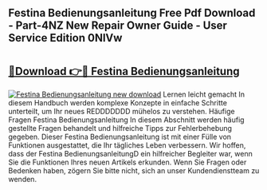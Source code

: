 ## Festina Bedienungsanleitung Free Pdf Download - Part-4NZ New Repair Owner Guide - User Service Edition 0NlVw

# <h2><a href="http://df66cz.blite.top/?on=Festina+Bedienungsanleitung">🔗Download 👉🔴 Festina Bedienungsanleitung</a></h2>

[![Festina Bedienungsanleitung new download](https://i.imgur.com/lujVjoI.png)](http://df66cz.blite.top/?on=Festina+Bedienungsanleitung)
Lernen leicht gemacht In diesem Handbuch werden komplexe Konzepte in einfache Schritte unterteilt, um Ihr neues REDDDDDDD mühelos zu verstehen. Häufige Fragen Festina Bedienungsanleitung In diesem Abschnitt werden häufig gestellte Fragen behandelt und hilfreiche Tipps zur Fehlerbehebung gegeben. Dieser Festina Bedienungsanleitung ist mit einer Fülle von Funktionen ausgestattet, die Ihr tägliches Leben verbessern. Wir hoffen, dass der Festina BedienungsanleitungD ein hilfreicher Begleiter war, wenn Sie die Funktionen Ihres neuen Artikels erkunden. Wenn Sie Fragen oder Bedenken haben, zögern Sie bitte nicht, sich an unser Kundendienstteam zu wenden.
